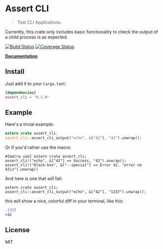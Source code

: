 # Assert CLI

> Test CLI Applications.

Currently, this crate only includes basic functionality to check the output of a child process
is as expected.

[![Build Status](https://travis-ci.org/killercup/assert_cli.svg)](https://travis-ci.org/killercup/assert_cli) [![Coverage Status](https://coveralls.io/repos/killercup/assert_cli/badge.svg?branch=master&service=github)](https://coveralls.io/github/killercup/assert_cli?branch=master)

**[Documentation](http://killercup.github.io/assert_cli/)**

## Install

Just add it to your `Cargo.toml`:

```toml
[dependencies]
assert_cli = "0.1.0"
```

## Example

Here's a trivial example:

```rust
extern crate assert_cli;
assert_cli::assert_cli_output("echo", &["42"], "42").unwrap();
```

Or if you'd rather use the macro:

```rust,ignore
#[macro_use] extern crate assert_cli;
assert_cli!("echo", &["42"] => Success, "42").unwrap();
assert_cli!("black-box", &["--special"] => Error 42, "error no 42\n").unwrap()
```

And here is one that will fail:

```rust,should_panic
extern crate assert_cli;
assert_cli::assert_cli_output("echo", &["42"], "1337").unwrap();
```

this will show a nice, colorful diff in your terminal, like this:

```diff
-1337
+42
```

## License

MIT
